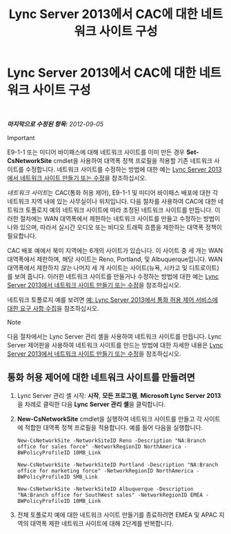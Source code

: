 ﻿---
title: Lync Server 2013에서 CAC에 대한 네트워크 사이트 구성
TOCTitle: Lync Server 2013에서 CAC에 대한 네트워크 사이트 구성
ms:assetid: afcea38f-5789-45ec-97af-c6e38364950c
ms:mtpsurl: https://technet.microsoft.com/ko-kr/library/Gg412840(v=OCS.15)
ms:contentKeyID: 49304728
ms.date: 08/24/2015
mtps_version: v=OCS.15
ms.translationtype: HT
---

# Lync Server 2013에서 CAC에 대한 네트워크 사이트 구성

 

_**마지막으로 수정된 항목:** 2012-09-05_


> [!IMPORTANT]
> E9-1-1 또는 미디어 바이패스에 대해 네트워크 사이트를 이미 만든 경우 <STRONG>Set-CsNetworkSite</STRONG> cmdlet을 사용하여 대역폭 정책 프로필을 적용할 기존 네트워크 사이트를 수정합니다. 네트워크 사이트를 수정하는 방법에 대한 예는 <A href="lync-server-2013-create-or-modify-a-network-site.md">Lync Server 2013에서 네트워크 사이트 만들기 또는 수정</A>을 참조하십시오.



*네트워크 사이트*는 CAC(통화 허용 제어), E9-1-1 및 미디어 바이패스 배포에 대한 각 네트워크 지역 내에 있는 사무실이나 위치입니다. 다음 절차를 사용하여 CAC에 대한 네트워크 토폴로지 예의 네트워크 사이트에 따라 조정된 네트워크 사이트를 만듭니다. 이러한 절차에는 WAN 대역폭에서 제한하는 네트워크 사이트를 만들고 수정하는 방법이 나와 있으며, 따라서 실시간 오디오 또는 비디오 트래픽 흐름을 제한하는 대역폭 정책이 필요합니다.

CAC 배포 예에서 북미 지역에는 6개의 사이트가 있습니다. 이 사이트 중 세 개는 WAN 대역폭에서 제한하며, 해당 사이트는 Reno, Portland, 및 Albuquerque입니다. WAN 대역폭에서 제한하지 *않는* 나머지 세 개 사이트는 사이트(뉴욕, 시카고 및 디트로이트)를 보여 줍니다. 이러한 네트워크 사이트를 만들거나 수정하는 방법에 대한 예는 [Lync Server 2013에서 네트워크 사이트 만들기 또는 수정](lync-server-2013-create-or-modify-a-network-site.md)을 참조하십시오.

네트워크 토폴로지 예를 보려면 [예: Lync Server 2013에서 통화 허용 제어 서비스에 대한 요구 사항 수집](lync-server-2013-example-of-gathering-your-requirements-for-call-admission-control.md)을 참조하십시오.


> [!NOTE]
> 다음 절차에서는 Lync Server 관리 셸을 사용하여 네트워크 사이트를 만듭니다. Lync Server 제어판을 사용하여 네트워크 사이트를 만드는 방법에 대한 자세한 내용은 <A href="lync-server-2013-create-or-modify-a-network-site.md">Lync Server 2013에서 네트워크 사이트 만들기 또는 수정</A>을 참조하십시오.



## 통화 허용 제어에 대한 네트워크 사이트를 만들려면

1.  Lync Server 관리 셸 시작: **시작**, **모든 프로그램**, **Microsoft Lync Server 2013**을 차례로 클릭한 다음 **Lync Server 관리 셸**을 클릭합니다.

2.  **New-CsNetworkSite** cmdlet을 실행하여 네트워크 사이트를 만들고 각 사이트에 적합한 대역폭 정책 프로필을 적용합니다. 예를 들어 다음을 실행합니다.
    
        New-CsNetworkSite -NetworkSiteID Reno -Description "NA:Branch office for sales force" -NetworkRegionID NorthAmerica -BWPolicyProfileID 10MB_Link
    
        New-CsNetworkSite -NetworkSiteID Portland -Description "NA:Branch office for marketing force" -NetworkRegionID NorthAmerica -BWPolicyProfileID 5MB_Link
    
        New-CsNetworkSite -NetworkSiteID Albuquerque -Description "NA:Branch office for SouthWest sales" -NetworkRegionID EMEA -BWPolicyProfileID 10MB_Link

3.  전체 토폴로지 예에 대한 네트워크 사이트 만들기를 종료하려면 EMEA 및 APAC 지역의 대역폭 제한 네트워크 사이트에 대해 2단계를 반복합니다.


